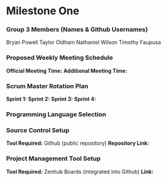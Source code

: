 
# Milestone One

### Group 3 Members (Names & Github Usernames)

Bryan Powell
Taylor Oldham
Nathaniel Wilson
Timothy Faupusa

### Proposed Weekly Meeting Schedule

**Official Meeting Time:**
**Additional Meeting Time:**

### Scrum Master Rotation Plan ###

**Sprint 1:** 
**Sprint 2:** 
**Sprint 3:** 
**Sprint 4:** 

### Programming Language Selection

### Source Control Setup

**Tool Required:** Github (public repository)
**Repository Link:** 

### Project Management Tool Setup

**Tool Required:** Zenhub Boards (integrated into Github)
**Link:**